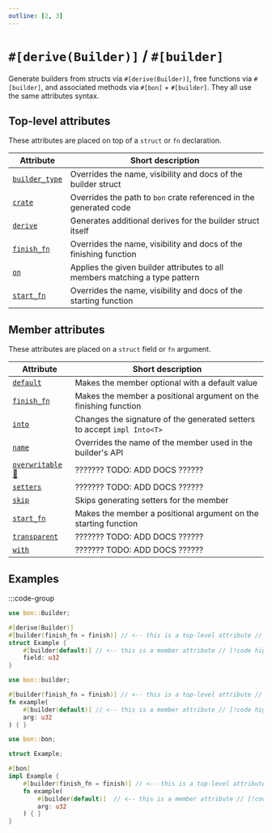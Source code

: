 ```yaml
---
outline: [2, 3]
---
```


# `#[derive(Builder)]` / `#[builder]`

Generate builders from structs via `#[derive(Builder)]`, free functions via `#[builder]`, and associated methods via `#[bon]` + `#[builder]`. They all use the same attributes syntax.

## Top-level attributes

These attributes are placed on top of a `struct` or `fn` declaration.

| Attribute | Short description
| -- | -- |
| [`builder_type`](./builder/top-level/builder-type) | Overrides the name, visibility and docs of the builder struct
| [`crate`](./builder/top-level/crate)               | Overrides the path to `bon` crate referenced in the generated code
| [`derive`](./builder/top-level/derive)             | Generates additional derives for the builder struct itself
| [`finish_fn`](./builder/top-level/finish-fn)       | Overrides the name, visibility and docs of the finishing function
| [`on`](./builder/top-level/on)                     | Applies the given builder attributes to all members matching a type pattern
| [`start_fn`](./builder/top-level/start-fn)         | Overrides the name, visibility and docs of the starting function

## Member attributes

These attributes are placed on a `struct` field or `fn` argument.

| Attribute | Short description
| -- | -- |
| [`default`](./builder/member/default)              | Makes the member optional with a default value
| [`finish_fn`](./builder/member/finish-fn)          | Makes the member a positional argument on the finishing function
| [`into`](./builder/member/into)                    | Changes the signature of the generated setters to accept `impl Into<T>`
| [`name`](./builder/member/name)                    | Overrides the name of the member used in the builder's API
| [`overwritable` 🔬](./builder/member/overwritable) | ??????? TODO: ADD DOCS ??????
| [`setters`](./builder/member/setters)              | ??????? TODO: ADD DOCS ??????
| [`skip`](./builder/member/skip)                    | Skips generating setters for the member
| [`start_fn`](./builder/member/start-fn)            | Makes the member a positional argument on the starting function
| [`transparent`](./builder/member/transparent)      | ??????? TODO: ADD DOCS ??????
| [`with`](./builder/member/with)                    | ??????? TODO: ADD DOCS ??????

## Examples

:::code-group

```rust [Struct]
use bon::Builder;

#[derive(Builder)]
#[builder(finish_fn = finish)] // <-- this is a top-level attribute // [!code highlight]
struct Example {
    #[builder(default)] // <-- this is a member attribute // [!code highlight]
    field: u32
}
```

```rust [Free function]
use bon::builder;

#[builder(finish_fn = finish)] // <-- this is a top-level attribute // [!code highlight]
fn example(
    #[builder(default)] // <-- this is a member attribute // [!code highlight]
    arg: u32
) { }
```

```rust [Associated method]
use bon::bon;

struct Example;

#[bon]
impl Example {
    #[builder(finish_fn = finish)] // <-- this is a top-level attribute // [!code highlight]
    fn example(
        #[builder(default)]  // <-- this is a member attribute // [!code highlight]
        arg: u32
    ) { }
}
```
